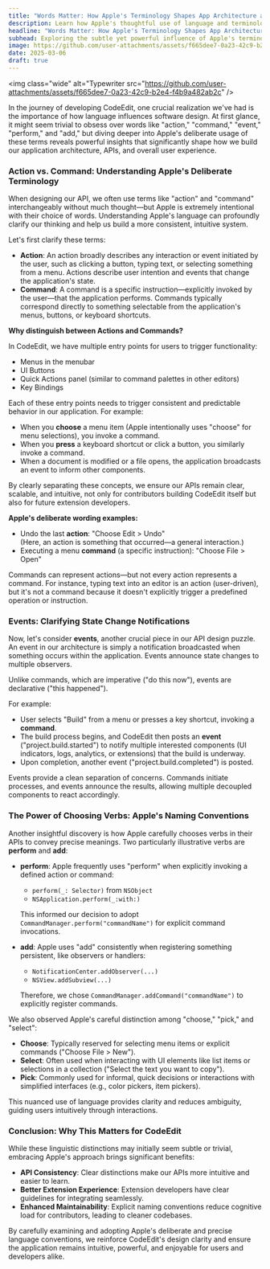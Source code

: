 ```yaml
---
title: "Words Matter: How Apple's Terminology Shapes App Architecture and API Design"
description: Learn how Apple's thoughtful use of language and terminology can inform better app design, architecture decisions, API naming, and extension ecosystems. 
headline: "Words Matter: How Apple's Terminology Shapes App Architecture and API Design"
subhead: Exploring the subtle yet powerful influence of Apple's terminology on software architecture and API design decisions. 
image: https://github.com/user-attachments/assets/f665dee7-0a23-42c9-b2e4-f4b9a482ab2c
date: 2025-03-06
draft: true
---
```

<img class="wide" alt="Typewriter src="https://github.com/user-attachments/assets/f665dee7-0a23-42c9-b2e4-f4b9a482ab2c" />

In the journey of developing CodeEdit, one crucial realization we've had is the importance of how language influences software design. At first glance, it might seem trivial to obsess over words like "action," "command," "event," "perform," and "add," but diving deeper into Apple's deliberate usage of these terms reveals powerful insights that significantly shape how we build our application architecture, APIs, and overall user experience.

### Action vs. Command: Understanding Apple's Deliberate Terminology

When designing our API, we often use terms like "action" and "command" interchangeably without much thought—but Apple is extremely intentional with their choice of words. Understanding Apple's language can profoundly clarify our thinking and help us build a more consistent, intuitive system.

Let's first clarify these terms:

- **Action**: An action broadly describes any interaction or event initiated by the user, such as clicking a button, typing text, or selecting something from a menu. Actions describe user intention and events that change the application's state.
- **Command**: A command is a specific instruction—explicitly invoked by the user—that the application performs. Commands typically correspond directly to something selectable from the application's menus, buttons, or keyboard shortcuts.

**Why distinguish between Actions and Commands?**

In CodeEdit, we have multiple entry points for users to trigger functionality:

- Menus in the menubar
- UI Buttons
- Quick Actions panel (similar to command palettes in other editors)
- Key Bindings

Each of these entry points needs to trigger consistent and predictable behavior in our application. For example:

- When you **choose** a menu item (Apple intentionally uses "choose" for menu selections), you invoke a command.
- When you **press** a keyboard shortcut or click a button, you similarly invoke a command.
- When a document is modified or a file opens, the application broadcasts an event to inform other components.

By clearly separating these concepts, we ensure our APIs remain clear, scalable, and intuitive, not only for contributors building CodeEdit itself but also for future extension developers.

**Apple's deliberate wording examples:**

- Undo the last **action**: "Choose Edit > Undo"  
  (Here, an action is something that occurred—a general interaction.)
- Executing a menu **command** (a specific instruction): "Choose File > Open"

Commands can represent actions—but not every action represents a command. For instance, typing text into an editor is an action (user-driven), but it's not a command because it doesn't explicitly trigger a predefined operation or instruction.

### Events: Clarifying State Change Notifications

Now, let's consider **events**, another crucial piece in our API design puzzle. An event in our architecture is simply a notification broadcasted when something occurs within the application. Events announce state changes to multiple observers.

Unlike commands, which are imperative ("do this now"), events are declarative ("this happened").

For example:

- User selects "Build" from a menu or presses a key shortcut, invoking a **command**.
- The build process begins, and CodeEdit then posts an **event** ("project.build.started") to notify multiple interested components (UI indicators, logs, analytics, or extensions) that the build is underway.
- Upon completion, another event ("project.build.completed") is posted.

Events provide a clean separation of concerns. Commands initiate processes, and events announce the results, allowing multiple decoupled components to react accordingly.

### The Power of Choosing Verbs: Apple's Naming Conventions

Another insightful discovery is how Apple carefully chooses verbs in their APIs to convey precise meanings. Two particularly illustrative verbs are **perform** and **add**:

- **perform**: Apple frequently uses "perform" when explicitly invoking a defined action or command:
  - `perform(_: Selector)` from `NSObject`
  - `NSApplication.perform(_:with:)`

  This informed our decision to adopt `CommandManager.perform("commandName")` for explicit command invocations.

- **add**: Apple uses "add" consistently when registering something persistent, like observers or handlers:
  - `NotificationCenter.addObserver(...)`
  - `NSView.addSubview(...)`

  Therefore, we chose `CommandManager.addCommand("commandName")` to explicitly register commands.

We also observed Apple's careful distinction among "choose," "pick," and "select":

- **Choose**: Typically reserved for selecting menu items or explicit commands ("Choose File > New").
- **Select**: Often used when interacting with UI elements like list items or selections in a collection ("Select the text you want to copy").
- **Pick**: Commonly used for informal, quick decisions or interactions with simplified interfaces (e.g., color pickers, item pickers).

This nuanced use of language provides clarity and reduces ambiguity, guiding users intuitively through interactions.

### Conclusion: Why This Matters for CodeEdit

While these linguistic distinctions may initially seem subtle or trivial, embracing Apple's approach brings significant benefits:

- **API Consistency**: Clear distinctions make our APIs more intuitive and easier to learn.
- **Better Extension Experience**: Extension developers have clear guidelines for integrating seamlessly.
- **Enhanced Maintainability**: Explicit naming conventions reduce cognitive load for contributors, leading to cleaner codebases.

By carefully examining and adopting Apple's deliberate and precise language conventions, we reinforce CodeEdit's design clarity and ensure the application remains intuitive, powerful, and enjoyable for users and developers alike.


